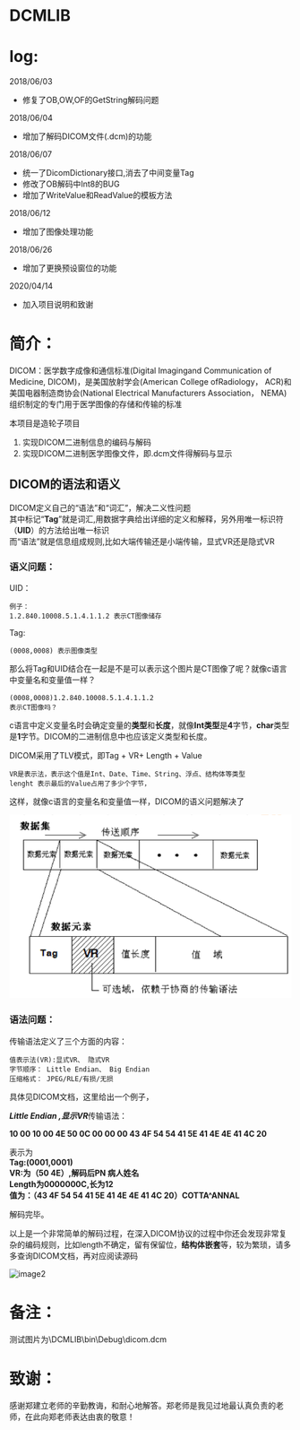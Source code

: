 # DCMLIB

# log:
2018/06/03

- 修复了OB,OW,OF的GetString解码问题

2018/06/04

- 增加了解码DICOM文件(.dcm)的功能

2018/06/07

- 统一了DicomDictionary接口,消去了中间变量Tag
- 修改了OB解码中Int8的BUG
- 增加了WriteValue<T>和ReadValue<T>的模板方法

2018/06/12
- 增加了图像处理功能

2018/06/26
- 增加了更换预设窗位的功能

2020/04/14
- 加入项目说明和致谢
  
# 简介：
DICOM：医学数字成像和通信标准(Digital Imagingand Communication of Medicine, DICOM)，是美国放射学会(American College ofRadiology， ACR)和美国电器制造商协会(National Electrical Manufacturers Association， NEMA)组织制定的专门用于医学图像的存储和传输的标准

本项目是造轮子项目  
1.  实现DICOM二进制信息的编码与解码
2.  实现DICOM二进制医学图像文件，即.dcm文件得解码与显示

## DICOM的语法和语义
DICOM定义自己的“语法”和“词汇”，解决二义性问题  
其中标记“**Tag**”就是词汇,用数据字典给出详细的定义和解释，另外用唯一标识符（**UID**）的方法给出唯一标识  
而“语法”就是信息组成规则,比如大端传输还是小端传输，显式VR还是隐式VR

### 语义问题：

UID：
```
例子：
1.2.840.10008.5.1.4.1.1.2 表示CT图像储存
```
Tag:
```
(0008,0008) 表示图像类型
```
那么将Tag和UID结合在一起是不是可以表示这个图片是CT图像了呢？就像c语言中变量名和变量值一样？
```
(0008,0008)1.2.840.10008.5.1.4.1.1.2 
表示CT图像吗？
```
c语言中定义变量名时会确定变量的**类型**和**长度**，就像**Int类型**是**4**字节，**char**类型是**1**字节。DICOM的二进制信息中也应该定义类型和长度。

DICOM采用了TLV模式，即Tag + VR+ Length + Value
```
VR是表示法，表示这个值是Int、Date、Time、String、浮点、结构体等类型  
lenght 表示最后的Value占用了多少个字节，
```
这样，就像c语言的变量名和变量值一样，DICOM的语义问题解决了

![image1](https://github.com/alittlehorse/DCMLIB/blob/master/Introduction%20image/DICOM.png)
### 语法问题：
传输语法定义了三个方面的内容：
```
值表示法(VR):显式VR、 隐式VR  
字节顺序： Little Endian、 Big Endian  
压缩格式： JPEG/RLE/有损/无损  
```
具体见DICOM文档，这里给出一个例子，

***Little Endian ,显示VR***传输语法：

**10 00 10 00 4E 50 0C 00 00 00 43 4F 54 54 41 5E 41 4E 4E 41 4C 20**

表示为  
**Tag:(0001,0001)**  
**VR:为（50 4E）,解码后PN 病人姓名**  
**Length为0000000C,长为12**   
**值为：（43 4F 54 54 41 5E 41 4E 4E 41 4C 20）COTTA^ANNAL**  

解码完毕。

以上是一个非常简单的解码过程，在深入DICOM协议的过程中你还会发现非常复杂的编码规则，比如length不确定，留有保留位，**结构体嵌套**等，较为繁琐，请多多查询DICOM文档，再对应阅读源码

![image2](https://github.com/alittlehorse/DCMLIB/tree/master/Introduction%20image/效果图.png)

# 备注：
测试图片为\DCMLIB\bin\Debug\dicom.dcm

# 致谢：
感谢郑建立老师的辛勤教诲，和耐心地解答。郑老师是我见过地最认真负责的老师，在此向郑老师表达由衷的敬意！


